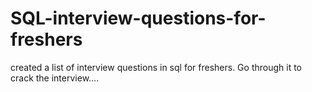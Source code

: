 # SQL-interview-questions-for-freshers
created a list of interview questions in sql for freshers. Go through it to crack the interview....
